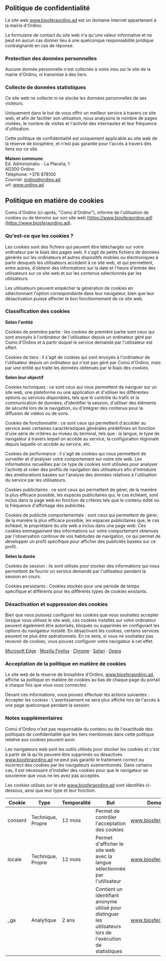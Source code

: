 ## Politique de confidentialité

Le site web www.bisoferaordino.ad est un domaine Internet appartenant à la mairie d'Ordino.

Le formulaire de contact du site web n'a qu'une valeur informative et ne peut en aucun cas donner lieu à une quelconque responsabilité juridique contraignante en cas de réponse.

### Protection des données personnelles

Aucune donnée personnelle n'est collectée à votre insu sur le site de la mairie d'Ordino, ni transmise à des tiers.

### Collecte de données statistiques

Ce site web ne collecte ni ne stocke les données personnelles de ses visiteurs.

Uniquement dans le but de vous offrir un meilleur service à travers ce site web, et afin de faciliter son utilisation, nous analysons le nombre de pages visitées, le nombre de visites et l'activité des internautes et leur fréquence d'utilisation.

Cette politique de confidentialité est uniquement applicable au site web de la réserve de biosphère, et n'est pas garantie pour l'accès à travers des liens sur ce site.

**Maison commune**.  
Ed. Administratiu - La Placeta, 1  
AD300 Ordino  
Téléphone: +376 878100  
Courriel: ordino@ordino.ad  
url: www.ordino.ad  

## Politique en matière de cookies

Comú d'Ordino (ci-après, "Comú d'Ordino"), informe de l'utilisation de cookies ou de témoins sur son site web [https://www.biosferaordino.ad](https://www.biosferaordino.ad).

### Qu'est-ce que les cookies ?

Les cookies sont des fichiers qui peuvent être téléchargés sur votre ordinateur par le biais des pages web. Il s'agit de petits fichiers de données générés sur les ordinateurs et autres dispositifs mobiles ou électroniques à partir desquels les utilisateurs accèdent à ce site web, et qui permettent, entre autres, d'obtenir des informations sur la date et l'heure d'entrée des utilisateurs sur ce site web et sur les contenus sélectionnés par les utilisateurs.

Les utilisateurs peuvent empêcher la génération de cookies en sélectionnant l'option correspondante dans leur navigateur, bien que leur désactivation puisse affecter le bon fonctionnement de ce site web.

### Classification des cookies

**Selon l'entité**

Cookies de première partie : les cookies de première partie sont ceux qui sont envoyés à l'ordinateur de l'utilisateur depuis un ordinateur géré par Comú d'Ordino et à partir duquel le service demandé par l'utilisateur est offert.

Cookies de tiers : il s'agit de cookies qui sont envoyés à l'ordinateur de l'utilisateur depuis un ordinateur qui n'est pas géré par Comú d'Ordino, mais par une entité qui traite les données obtenues par le biais des cookies.

**Selon leur objectif**

Cookies techniques : ce sont ceux qui vous permettent de naviguer sur un site web, une plateforme ou une application et d'utiliser les différentes options ou services disponibles, tels que le contrôle du trafic et la communication de données, d'identifier la session, d'utiliser des éléments de sécurité lors de la navigation, ou d'intégrer des contenus pour la diffusion de vidéos ou de sons.

Cookies de fonctionnalité : ce sont ceux qui permettent d'accéder au service avec certaines caractéristiques générales prédéfinies en fonction d'une série de critères au niveau du terminal, tels que : la langue, le type de navigateur à travers lequel on accède au service, la configuration régionale depuis laquelle on accède au service, etc.

Cookies de performance : il s'agit de cookies qui nous permettent de surveiller et d'analyser votre comportement sur notre site web. Les informations recueillies par ce type de cookies sont utilisées pour analyser l'activité et créer des profils de navigation des utilisateurs afin d'introduire des améliorations basées sur l'analyse des données relatives à l'utilisation du service par les utilisateurs.

Cookies publicitaires : ce sont ceux qui permettent de gérer, de la manière la plus efficace possible, les espaces publicitaires qui, le cas échéant, sont inclus dans la page web en fonction de critères tels que le contenu édité ou la fréquence d'affichage des publicités.

Cookies de publicité comportementale : sont ceux qui permettent de gérer, de la manière la plus efficace possible, les espaces publicitaires que, le cas échéant, le propriétaire du site web a inclus dans une page web. Ces cookies emmagasinent des informations sur votre comportement obtenues par l'observation continue de vos habitudes de navigation, ce qui permet de développer un profil spécifique pour afficher des publicités basées sur ce profil.

**Selon la durée**

Cookies de session : ils sont utilisés pour stocker des informations qui nous permettent de fournir un service demandé par l'utilisateur pendant la session en cours.

Cookies persistants : Cookies stockés pour une période de temps spécifique et différents pour les différents types de cookies existants.

### Désactivation et suppression des cookies

Bien que vous puissiez configurer les cookies que vous souhaitez accepter lorsque vous utilisez le site web, ces cookies installés sur votre ordinateur peuvent également être autorisés, bloqués ou supprimés en configurant les options du navigateur installé. En désactivant les cookies, certains services peuvent ne plus être opérationnels. En ce sens, si vous ne souhaitez pas recevoir de cookies, vous pouvez configurer votre navigateur à cet effet.

[Microsoft Edge](https://support.microsoft.com/fr-fr/windows/microsoft-edge-donn%C3%A9es-de-navigation-et-confidentialit%C3%A9-bb8174ba-9d73-dcf2-9b4a-c582b4e640dd) · [Mozilla Firefox](https://support.mozilla.org/fr/kb/effacer-cookies-donnees-site-firefox?redirectslug=effacer-les-cookies-pour-supprimer-les-information&redirectlocale=fr) · [Chrome](https://support.google.com/accounts/answer/61416?hl=fr) · [Safari](https://support.apple.com/fr-fr/guide/safari/sfri11471/mac) · [Opera](https://help.opera.com/en/latest/web-preferences/#cookies)

### Acceptation de la politique en matière de cookies

Le site web de la réserve de biosphère d'Ordino, www.biosferaordino.ad, affiche sa politique en matière de cookies au bas de chaque page du portail à chaque fois que vous vous connectez.

Devant ces informations, vous pouvez effectuer les actions suivantes :
Accepter les cookies : L'avertissement ne sera plus affiché lors de l'accès à une page quelconque pendant la session.

### Notes supplémentaires

Comú d'Ordino n'est pas responsable du contenu ou de l'exactitude des politiques de confidentialité que les tiers mentionnés dans cette politique relative aux cookies peuvent avoir.

Les navigateurs web sont les outils utilisés pour stocker les cookies et c'est à partir de là qu'ils peuvent être supprimés ou désactivés. www.biosferaordino.ad ne peut pas garantir le traitement correct ou incorrect des cookies par les navigateurs susmentionnés. Dans certains cas, il est nécessaire d'installer des cookies pour que le navigateur se souvienne que vous ne les avez pas acceptés.

Les cookies utilisés sur le site www.biosferaordino.ad sont identifiés ci-dessous, ainsi que leur type et leur fonction.

| Cookie | Type | Temporalité | But | Domaine
| --- | --- | --- | --- | --- |
| consent | Technique, Propre | 12 mois | Permet de contrôler l'acceptation des cookies | www.biosferaordino.ad |
| locale | Technique, Propre | 12 mois | Permet d'afficher le site web avec la langue sélectionnée par l'utilisateur | www.biosferaordino.ad |
| _ga | Analytique | 2 ans | Contient un identifiant anonyme utilisé pour distinguer les utilisateurs lors de l'exécution de statistiques | www.biosferaordino.ad |
